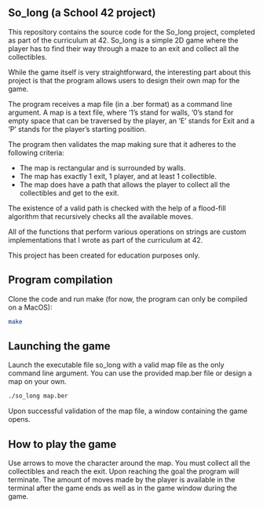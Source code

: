 ## So_long (a School 42 project)

This repository contains the source code for the So_long project, completed as part of the curriculum at 42. So_long is a simple 2D game where the player has to find their way through a maze to an exit and collect all the collectibles. 

While the game itself is very straightforward, the interesting part about this project is that the program allows users to design their own map for the game. 

The program receives a map file (in a .ber format) as a command line argument. 
A map is a text file, where ‘1’s stand for walls, ‘0’s stand for empty space that can be traversed by the player, an ‘E’ stands for Exit and a ‘P’ stands for the player’s starting position. 

The program then validates the map making sure that it adheres to the following criteria: 
* The map is rectangular and is surrounded by walls.
* The map has exactly 1 exit, 1 player, and at least 1 collectible.
* The map does have a path that allows the player to collect all the collectibles and get to the exit.

The existence of a valid path is checked with the help of a flood-fill algorithm that recursively checks all the available moves.  

All of the functions that perform various operations on strings are custom implementations that I wrote as part of the curriculum at 42. 

This project has been created for education purposes only. 

## Program compilation

Clone the code and run make (for now, the program can only be compiled on a MacOS): 

```bash
make
```

## Launching the game

Launch the executable file so_long with a valid map file as the only command line argument. 
You can use the provided map.ber file or design a map on your own. 

```bash
./so_long map.ber
```
Upon successful validation of the map file, a window containing the game opens.  


## How to play the game

Use arrows to move the character around the map. You must collect all the collectibles and reach the exit. Upon reaching the goal the program will terminate. The amount of moves made by the player is available in the terminal after the game ends as well as in the game window during the game. 

